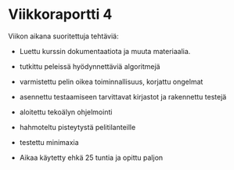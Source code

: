 # Viikkoraportti 4

Viikon aikana suoritettuja tehtäviä:
* Luettu kurssin dokumentaatiota ja muuta materiaalia.
* tutkittu peleissä hyödynnettäviä algoritmejä
* varmistettu pelin oikea toiminnallisuus, korjattu ongelmat
* asennettu testaamiseen tarvittavat kirjastot ja rakennettu testejä 
* aloitettu tekoälyn ohjelmointi 
* hahmoteltu pisteytystä pelitilanteille
* testettu minimaxia

* Aikaa käytetty ehkä 25 tuntia ja opittu paljon


